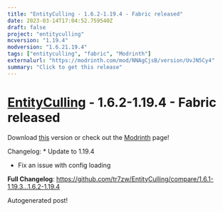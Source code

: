 ```yaml
---
title: "EntityCulling - 1.6.2-1.19.4 - Fabric released"
date: 2023-03-14T17:04:52.759540Z
draft: false
project: "entityculling"
mcversion: "1.19.4"
modversion: "1.6.21.19.4"
tags: ["entityculling", "fabric", "Modrinth"]
externalurl: "https://modrinth.com/mod/NNAgCjsB/version/UvJN5Cy4"
summary: "Click to get this release"
---
```

# [EntityCulling](/project/entityculling) - 1.6.2-1.19.4 - Fabric released
Download [this](https://modrinth.com/mod/NNAgCjsB/version/UvJN5Cy4) version or check out the [Modrinth](https://modrinth.com/mod/NNAgCjsB) page!

Changelog: * Update to 1.19.4
* Fix an issue with config loading

**Full Changelog**: https://github.com/tr7zw/EntityCulling/compare/1.6.1-1.19.3...1.6.2-1.19.4

Autogenerated post!
